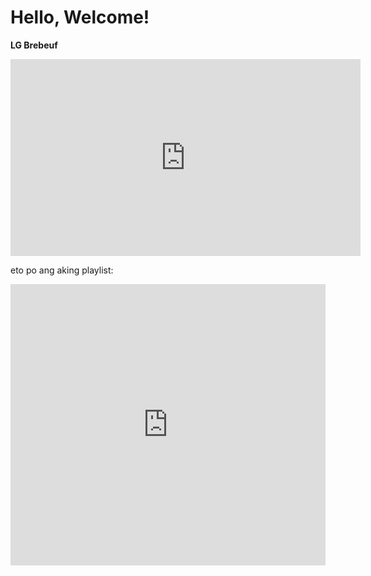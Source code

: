 # Hello, Welcome!

 **LG Brebeuf**


<iframe width="560" height="315" src="https://www.youtube.com/embed/1_GN4d4LpgE" title="YouTube video player" frameborder="0" allow="accelerometer; autoplay; clipboard-write; encrypted-media; gyroscope; picture-in-picture; web-share" allowfullscreen></iframe>

eto po ang aking playlist:

<iframe allow="autoplay *; encrypted-media *; fullscreen *; clipboard-write" frameborder="0" height="450" style="width:100%;max-width:660px;overflow:hidden;background:transparent;" sandbox="allow-forms allow-popups allow-same-origin allow-scripts allow-storage-access-by-user-activation allow-top-navigation-by-user-activation" src="https://embed.music.apple.com/ph/playlist/vibe-with-the-lord/pl.u-LdbqEpdtxA6kqpr"></iframe>
